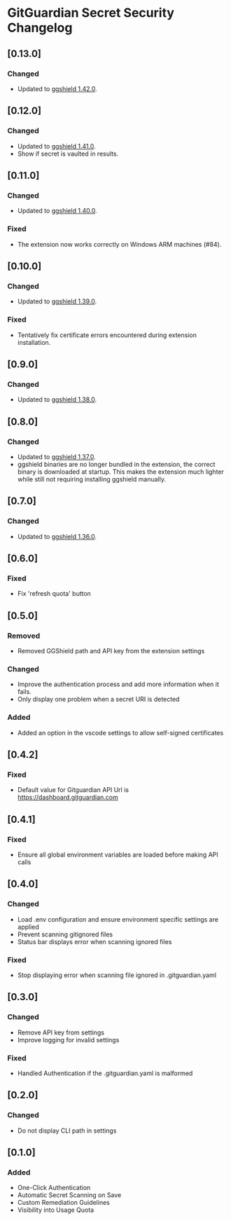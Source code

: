 # GitGuardian Secret Security Changelog

## [0.13.0]

### Changed

- Updated to [ggshield 1.42.0](https://github.com/GitGuardian/ggshield/releases/v1.42.0).

## [0.12.0]

### Changed

- Updated to [ggshield 1.41.0](https://github.com/GitGuardian/ggshield/releases/v1.41.0).
- Show if secret is vaulted in results.

## [0.11.0]

### Changed

- Updated to [ggshield 1.40.0](https://github.com/GitGuardian/ggshield/releases/v1.40.0).

### Fixed

- The extension now works correctly on Windows ARM machines (#84).

## [0.10.0]

### Changed

- Updated to [ggshield 1.39.0](https://github.com/GitGuardian/ggshield/releases/v1.39.0).

### Fixed

- Tentatively fix certificate errors encountered during extension installation.

## [0.9.0]

### Changed

- Updated to [ggshield 1.38.0](https://github.com/GitGuardian/ggshield/releases/v1.38.0).

## [0.8.0]

### Changed

- Updated to [ggshield 1.37.0](https://github.com/GitGuardian/ggshield/releases/v1.37.0).
- ggshield binaries are no longer bundled in the extension, the correct binary is downloaded at startup. This makes the extension much lighter while still not requiring installing ggshield manually.

## [0.7.0]

### Changed

- Updated to [ggshield 1.36.0](https://github.com/GitGuardian/ggshield/releases/v1.36.0).

## [0.6.0]

### Fixed

- Fix 'refresh quota' button

## [0.5.0]

### Removed

- Removed GGShield path and API key from the extension settings

### Changed

- Improve the authentication process and add more information when it fails.
- Only display one problem when a secret URI is detected

### Added

- Added an option in the vscode settings to allow self-signed certificates

## [0.4.2]

### Fixed

- Default value for Gitguardian API Url is https://dashboard.gitguardian.com

## [0.4.1]

### Fixed

- Ensure all global environment variables are loaded before making API calls

## [0.4.0]

### Changed

- Load .env configuration and ensure environment specific settings are applied
- Prevent scanning gitignored files
- Status bar displays error when scanning ignored files

### Fixed

- Stop displaying error when scanning file ignored in .gitguardian.yaml

## [0.3.0]

### Changed

- Remove API key from settings
- Improve logging for invalid settings

### Fixed

- Handled Authentication if the .gitguardian.yaml is malformed

## [0.2.0]

### Changed

- Do not display CLI path in settings

## [0.1.0]

### Added

- One-Click Authentication
- Automatic Secret Scanning on Save
- Custom Remediation Guidelines
- Visibility into Usage Quota
